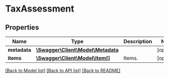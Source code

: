 # TaxAssessment

## Properties
Name | Type | Description | Notes
------------ | ------------- | ------------- | -------------
**metadata** | [**\Swagger\Client\Model\Metadata**](Metadata.md) |  | [optional] 
**items** | [**\Swagger\Client\Model\Item[]**](Item.md) | Items. | [optional] 

[[Back to Model list]](../../README.md#documentation-for-models) [[Back to API list]](../../README.md#documentation-for-api-endpoints) [[Back to README]](../../README.md)


